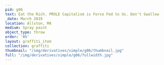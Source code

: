 ```yaml
---
pid: g06
text: Eat the Rich. PROLE Capitalism is Force Fed to Us. Don't Swallow It
_date: March 2019
location: Allston, MA
medium: Spray paint
object_type: throw
order: '05'
layout: graffiti_item
collection: graffiti
thumbnail: "/img/derivatives/simple/g06/thumbnail.jpg"
full: "/img/derivatives/simple/g06/fullwidth.jpg"
---
```

